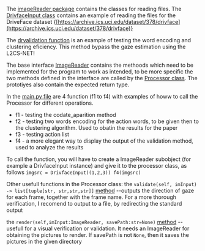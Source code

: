 The [imageReader package](https://github.com/UnProgramator/Driver-Gaze-Analizer/tree/master/DGA/imageReaders) contains the classes for reading files. 
The [DrivfaceInput class](https://github.com/UnProgramator/Driver-Gaze-Analizer/blob/master/DGA/imageReaders/DrivfaceInput.py) contains an example of reading the files for the DriveFace dataset {[https://archive.ics.uci.edu/dataset/378/drivface](https://archive.ics.uci.edu/dataset/378/drivface)}

The [drvalidation function](https://github.com/UnProgramator/Driver-Gaze-Analizer/blob/SACI/DGA/utilities/Validation/dreyeve_validation.py) is an example of testing the word encoding and clustering eficiency. This method bypass the gaze estimation using the L2CS-NET!

The base interface [ImageReader](https://github.com/UnProgramator/Driver-Gaze-Analizer/blob/master/DGA/imageReaders/ImageReader.py) contains the methoods which need to be implemented for the program to work as intended, to be more specific the two methods defined in the interface are called by the [Processor class](https://github.com/UnProgramator/Driver-Gaze-Analizer/blob/master/DGA/backbone/processor.py). The prototiyes also contain the expected return type.

In the [main.py file](https://github.com/UnProgramator/Driver-Gaze-Analizer/blob/master/DGA/main.py) are 4 function (f1 to f4) with examples of howw to call the Processor for different operations.
* f1 - testing the codate_aparition method
* f2 - testing two words encoding for the action words, to be given then to the clustering algorithm. Used to obatin the results for the paper
* f3 - testing action list
* f4 - a more elegant way to display the output of the validation method, used to analyze the results

To call the function, you will have to create a ImageReader subobject (for example a DrivfaceInput instance)  and give it to the processor class, as follows
`imgsrc = DrivfaceInput((1,2,3))
f4(imgsrc)`

Other usefull functions in the Processor class:
the `validate(self, imInput) -> list[tuple[str, str,str,str]]` [method](https://github.com/UnProgramator/Driver-Gaze-Analizer/blob/master/DGA/backbone/processor.py#L265) 
--outputs the direction of gaze for each frame, together with the frame name. For a more thorough verification, I recomend to output to a file, by redirecting the standard output

the `render(self,imInput:ImageReader, savePath:str=None)` [method](https://github.com/UnProgramator/Driver-Gaze-Analizer/blob/master/DGA/backbone/processor.py#L232)
-- usefull for a visual verification or validation. It needs an ImageReader for obtaining the pictures to render. If savePath is not `None`, then it saves the pictures in the given directory
